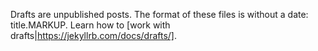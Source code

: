 Drafts are unpublished posts. The format of these files is without a date: title.MARKUP.
Learn how to [work with drafts|https://jekyllrb.com/docs/drafts/]. 
